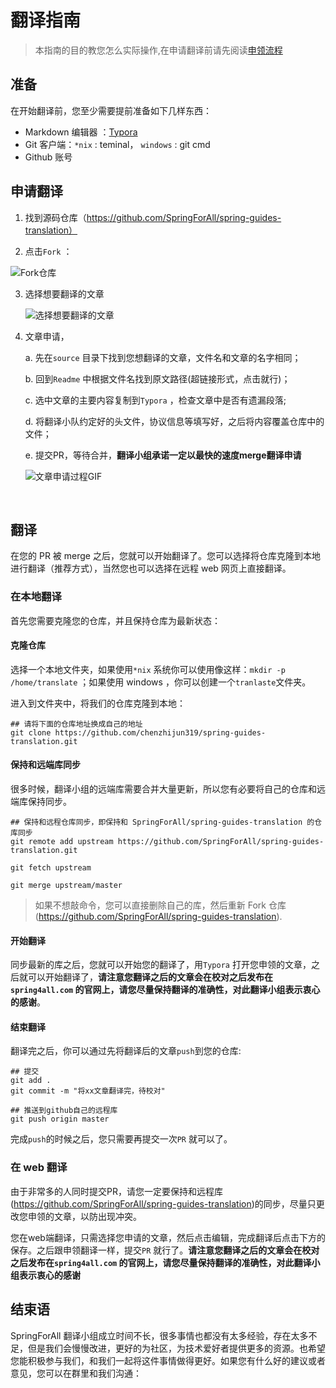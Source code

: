 # 翻译指南


>  本指南的目的教您怎么实际操作,在申请翻译前请先阅读[申领流程](https://github.com/SpringForAll/spring-guides-translation/blob/master/translate-readme.md)

## 准备

在开始翻译前，您至少需要提前准备如下几样东西：

* Markdown 编辑器 ：[Typora](https://typora.io/#download)
* Git 客户端：`*nix` : teminal， `windows` : git cmd
* Github 账号



## 申请翻译

1.  找到源码仓库（https://github.com/SpringForAll/spring-guides-translation）

2.  点击`Fork` ：

   ![Fork仓库](http://oad0bexwv.bkt.clouddn.com/1.jpg)

3. 选择想要翻译的文章

   ![选择想要翻译的文章](http://oad0bexwv.bkt.clouddn.com/2.jpg)

4. 文章申请，

   a. 先在`source` 目录下找到您想翻译的文章，文件名和文章的名字相同；

   b. 回到`Readme` 中根据文件名找到原文路径(超链接形式，点击就行)；

   c.  选中文章的主要内容复制到`Typora` ，检查文章中是否有遗漏段落;

   d.  将翻译小队约定好的头文件，协议信息等填写好，之后将内容覆盖仓库中的文件；

   e.  提交PR，等待合并，**翻译小组承诺一定以最快的速度merge翻译申请**

   ![文章申请过程GIF](https://github.com/chenzhijun/spring-guides-translation/blob/master/static/2.gif)

   ​

## 翻译

在您的 PR 被 merge 之后，您就可以开始翻译了。您可以选择将仓库克隆到本地进行翻译（推荐方式），当然您也可以选择在远程 web 网页上直接翻译。

### 在本地翻译

首先您需要克隆您的仓库，并且保持仓库为最新状态：

#### 克隆仓库

选择一个本地文件夹，如果使用`*nix` 系统你可以使用像这样：`mkdir -p /home/translate` ；如果使用 windows ，你可以创建一个`tranlaste`文件夹。

进入到文件夹中，将我们的仓库克隆到本地：

``` shell
## 请将下面的仓库地址换成自己的地址 
git clone https://github.com/chenzhijun319/spring-guides-translation.git 

```

#### 保持和远端库同步

很多时候，翻译小组的远端库需要合并大量更新，所以您有必要将自己的仓库和远端库保持同步。

```shell
## 保持和远程仓库同步，即保持和 SpringForAll/spring-guides-translation 的仓库同步
git remote add upstream https://github.com/SpringForAll/spring-guides-translation.git

git fetch upstream

git merge upstream/master
```

>  如果不想敲命令，您可以直接删除自己的库，然后重新 Fork 仓库(https://github.com/SpringForAll/spring-guides-translation).

#### 开始翻译

同步最新的库之后，您就可以开始您的翻译了，用`Typora` 打开您申领的文章，之后就可以开始翻译了，**请注意您翻译之后的文章会在校对之后发布在`spring4all.com` 的官网上，请您尽量保持翻译的准确性，对此翻译小组表示衷心的感谢**。

#### 结束翻译

翻译完之后，你可以通过先将翻译后的文章`push`到您的仓库:

```shell
## 提交
git add .
git commit -m "将xx文章翻译完，待校对"

## 推送到github自己的远程库
git push origin master
```

完成`push`的时候之后，您只需要再提交一次`PR` 就可以了。



### 在 web 翻译

由于非常多的人同时提交PR，请您一定要保持和远程库(https://github.com/SpringForAll/spring-guides-translation)的同步，尽量只更改您申领的文章，以防出现冲突。

您在web端翻译，只需选择您申请的文章，然后点击编辑，完成翻译后点击下方的保存。之后跟申领翻译一样，提交`PR` 就行了。**请注意您翻译之后的文章会在校对之后发布在`spring4all.com` 的官网上，请您尽量保持翻译的准确性，对此翻译小组表示衷心的感谢**



## 结束语

SpringForAll 翻译小组成立时间不长，很多事情也都没有太多经验，存在太多不足，但是我们会慢慢改进，更好的为社区，为技术爱好者提供更多的资源。也希望您能积极参与我们，和我们一起将这件事情做得更好。如果您有什么好的建议或者意见，您可以在群里和我们沟通：
